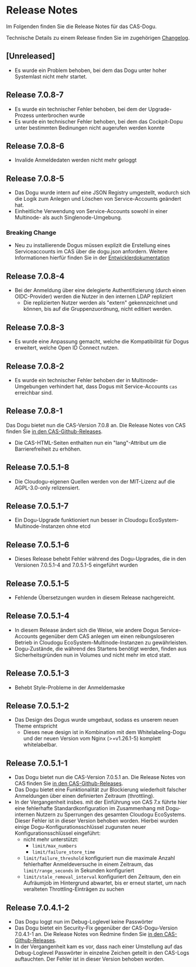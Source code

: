 # Release Notes

Im Folgenden finden Sie die Release Notes für das CAS-Dogu. 

Technische Details zu einem Release finden Sie im zugehörigen [Changelog](https://docs.cloudogu.com/de/docs/dogus/cas/CHANGELOG/).

## [Unreleased]
- Es wurde ein Problem behoben, bei dem das Dogu unter hoher Systemlast nicht mehr startet.

## Release 7.0.8-7
- Es wurde ein technischer Fehler behoben, bei dem der Upgrade-Prozess unterbrochen wurde
- Es wurde ein technischer Fehler behoben, bei dem das Cockpit-Dopu unter bestimmten Bedinungen nicht augerufen werden konnte

## Release 7.0.8-6
- Invalide Anmeldedaten werden nicht mehr geloggt

## Release 7.0.8-5
- Das Dogu wurde intern auf eine JSON Registry umgestellt, wodurch sich die Logik zum Anlegen und Löschen von Service-Accounts geändert hat.
- Einheitliche Verwendung von Service-Accounts sowohl in einer Multinode- als auch Singlenode-Umgebung.

### Breaking Change
- Neu zu installierende Dogus müssen explizit die Erstellung eines Serviceaccounts im CAS über die dogu.json anfordern. Weitere Informationen hierfür finden Sie in der [Entwicklerdokumentation](https://github.com/cloudogu/dogu-development-docs/blob/main/docs/important/relevant_functionalities_de.md#authentifizierung)

## Release 7.0.8-4
- Bei der Anmeldung über eine delegierte Authentifizierung (durch einen OIDC-Provider) werden die Nutzer in den internen LDAP repliziert
    - Die replizierten Nutzer werden als "extern" gekennzeichnet und können, bis auf die Gruppenzuordnung, nicht editiert werden.

## Release 7.0.8-3
- Es wurde eine Anpassung gemacht, welche die Kompatibilität für Dogus erweitert, welche Open ID Connect nutzen.

## Release 7.0.8-2
- Es wurde ein technischer Fehler behoben der in Multinode-Umgebungen verhindert hat, dass Dogus mit Service-Accounts `cas` erreichbar sind.

## Release 7.0.8-1
Das Dogu bietet nun die CAS-Version 7.0.8 an. Die Release Notes von CAS finden Sie [in den CAS-Github-Releases](https://github.com/apereo/cas/releases/tag/v7.0.8).
- Die CAS-HTML-Seiten enthalten nun ein "lang"-Attribut um die Barrierefreiheit zu erhöhen.

## Release 7.0.5.1-8
- Die Cloudogu-eigenen Quellen werden von der MIT-Lizenz auf die AGPL-3.0-only relizensiert.

## Release 7.0.5.1-7
- Ein Dogu-Upgrade funktioniert nun besser in Cloudogu EcoSystem-Multinode-Instanzen ohne etcd

## Release 7.0.5.1-6
- Dieses Release behebt Fehler während des Dogu-Upgrades, die in den Versionen 7.0.5.1-4 and 7.0.5.1-5 eingeführt wurden

## Release 7.0.5.1-5
- Fehlende Übersetzungen wurden in diesem Release nachgereicht.

## Release 7.0.5.1-4
- In diesem Release ändert sich die Weise, wie andere Dogus Service-Accounts gegenüber dem CAS anlegen um einen reibungsloseren Betrieb in Cloudogu EcoSystem-Multinode-Instanzen zu gewährleisten.
- Dogu-Zustände, die während des Startens benötigt werden, finden aus Sicherheitsgründen nun in Volumes und nicht mehr im etcd statt. 

## Release 7.0.5.1-3
- Behebt Style-Probleme in der Anmeldemaske

## Release 7.0.5.1-2

- Das Design des Dogus wurde umgebaut, sodass es unserem neuen Theme entspricht
  - Dieses neue design ist in Kombination mit dem Whitelabeling-Dogu und der neuen Version vom Nginx (>=v1.26.1-5) komplett whitelabelbar.

## Release 7.0.5.1-1

- Das Dogu bietet nun die CAS-Version 7.0.5.1 an. Die Release Notes von CAS finden Sie [in den CAS-Github-Releases](https://github.com/apereo/cas/releases/tag/v7.0.5.1).
- Das Dogu bietet eine Funktionalität zur Blockierung wiederholt falscher Anmeldungen über einen definierten Zeitraum (throttling). 
- In der Vergangenheit insbes. mit der Einführung von CAS 7.x führte hier eine fehlerhafte Standardkonfiguration im Zusammenhang mit Dogu-internen Nutzern zu Sperrungen des gesamten Cloudogu EcoSystems. Dieser Fehler ist in dieser Version behoben worden. Hierbei wurden einige Dogu-Konfigurationsschlüssel zugunsten neuer Konfigurationsschlüssel eingeführt:
  - nicht mehr unterstützt:
    - `limit/max_numbers`
    - `limit/failure_store_time`
  - `limit/failure_threshold` konfiguriert nun die maximale Anzahl fehlerhafter Anmeldeversuche in einem Zeitraum, das `limit/range_seconds` in Sekunden konfiguriert
  - `limit/stale_removal_interval` konfiguriert den Zeitraum, den ein Aufräumjob im Hintergrund abwartet, bis er erneut startet, um nach veralteten Throttling-Einträgen zu suchen

## Release 7.0.4.1-2

- Das Dogu loggt nun im Debug-Loglevel keine Passwörter 
- Das Dogu bietet ein Security-Fix gegenüber der CAS-Dogu-Version 7.0.4.1-1 an. Die Release Notes von Redmine finden Sie [in den CAS-Github-Releases](https://github.com/apereo/cas/releases/tag/v7.0.4.1).
- In der Vergangenheit kam es vor, dass nach einer Umstellung auf das Debug-Loglevel Passwörter in einzelne Zeichen geteilt in den CAS-Logs auftauchten. Der Fehler ist in dieser Version behoben worden.